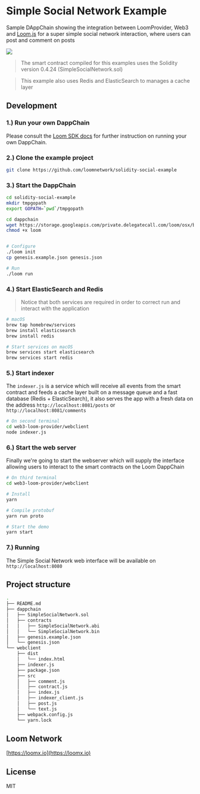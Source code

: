 # Simple Social Network Example

Sample DAppChain showing the integration between LoomProvider, Web3 and [Loom.js](https://github.com/loomnetwork/loom-js) for a super simple social network interaction, where users can post and comment on posts

![](https://dzwonsemrish7.cloudfront.net/items/2W3c2O3G2A1q1l3f3D3d/Screen%20Recording%202018-05-29%20at%2003.35%20PM.gif)

> The smart contract compiled for this examples uses the Solidity version 0.4.24 (SimpleSocialNetwork.sol)

> This example also uses Redis and ElasticSearch to manages a cache layer

Development
----

### 1.) Run your own DappChain

Please consult the [Loom SDK docs](https://loomx.io/developers/docs/en/prereqs.html) for further instruction on running your own DappChain.

### 2.) Clone the example project

```bash
git clone https://github.com/loomnetwork/solidity-social-example
```

### 3.) Start the DappChain

```bash
cd solidity-social-example
mkdir tmpgopath
export GOPATH=`pwd`/tmpgopath

cd dappchain
wget https://storage.googleapis.com/private.delegatecall.com/loom/osx/build-137/loom
chmod +x loom


# Configure
./loom init
cp genesis.example.json genesis.json

# Run
./loom run
```

### 4.) Start ElasticSearch and Redis

> Notice that both services are required in order to correct run and interact with the application

```bash
# macOS
brew tap homebrew/services
brew install elasticsearch
brew install redis

# Start services on macOS
brew services start elasticsearch
brew services start redis
```

### 5.) Start indexer

The `indexer.js` is a service which will receive all events from the smart contract and feeds a cache layer built on a message queue and a fast database (Redis + ElasticSearch), it also serves the app with a fresh data on the address `http://localhost:8081/posts` or `http://localhost:8081/comments`

```bash
# On second terminal
cd web3-loom-provider/webclient
node indexer.js
```

### 6.) Start the web server

Finally we're going to start the webserver which will supply the interface allowing users to interact to the smart contracts on the Loom DappChain

```bash
# On third terminal
cd web3-loom-provider/webclient

# Install
yarn

# Compile protobuf
yarn run proto

# Start the demo
yarn start

```

### 7.) Running

The Simple Social Network web interface will be available on `http://localhost:8080`

Project structure
----

```bash
.
├── README.md
├── dappchain
│   ├── SimpleSocialNetwork.sol
│   ├── contracts
│   │   ├── SimpleSocialNetwork.abi
│   │   └── SimpleSocialNetwork.bin
│   ├── genesis.example.json
│   └── genesis.json
└── webclient
    ├── dist
    │   └── index.html
    ├── indexer.js
    ├── package.json
    ├── src
    │   ├── comment.js
    │   ├── contract.js
    │   ├── index.js
    │   ├── indexer_client.js
    │   ├── post.js
    │   └── text.js
    ├── webpack.config.js
    └── yarn.lock
```


Loom Network
----
[https://loomx.io](https://loomx.io)


License
----

MIT
